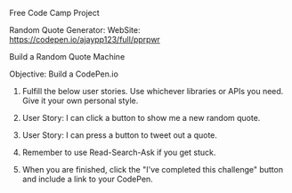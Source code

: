 Free Code Camp Project

Random Quote Generator:
WebSite: https://codepen.io/ajaypp123/full/pprpwr

Build a Random Quote Machine 

Objective: Build a CodePen.io

1. Fulfill the below user stories. Use whichever libraries or APIs you need. Give it your own personal style.

2. User Story: I can click a button to show me a new random quote.

3. User Story: I can press a button to tweet out a quote.

4. Remember to use Read-Search-Ask if you get stuck.

5. When you are finished, click the "I've completed this challenge" button and include a link to your CodePen.

